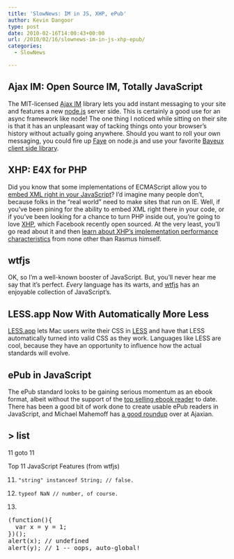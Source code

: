 ```yaml
---
title: 'SlowNews: IM in JS, XHP, ePub'
author: Kevin Dangoor
type: post
date: 2010-02-16T14:00:43+00:00
url: /2010/02/16/slownews-im-in-js-xhp-epub/
categories:
  - SlowNews

---
```

## Ajax IM: Open Source IM, Totally JavaScript

The MIT-licensed [Ajax IM][1] library lets you add instant messaging to your site and features a new [node.js][2] server side. This is certainly a good use for an async framework like node! The one thing I noticed while sitting on their site is that it has an unpleasant way of tacking things onto your browser&#8217;s history without actually going anywhere. Should you want to roll your own messaging, you could fire up [Faye][3] on node.js and use your favorite [Bayeux client side library][4].

## XHP: E4X for PHP

Did you know that some implementations of ECMAScript allow you to [embed XML right in your JavaScript][5]? I&#8217;d imagine many people don&#8217;t, because folks in the &#8220;real world&#8221; need to make sites that run on IE. Well, if you&#8217;ve been pining for the ability to embed XML right there in your code, or if you&#8217;ve been looking for a chance to turn PHP inside out, you&#8217;re going to love [XHP][6], which Facebook recently open sourced. At the very least, you&#8217;ll go read about it and then [learn about XHP&#8217;s implementation performance characteristics][7] from none other than Rasmus himself.

## wtfjs

OK, so I&#8217;m a well-known booster of JavaScript. But, you&#8217;ll never hear me say that it&#8217;s perfect. _Every_ language has its warts, and [wtfjs][8] has an enjoyable collection of JavaScript&#8217;s.

## LESS.app Now With Automatically More Less

[LESS.app][9] lets Mac users write their CSS in [LESS][10] and have that LESS automatically turned into valid CSS as they work. Languages like LESS are cool, because they have an opportunity to influence how the actual standards will evolve.

## ePub in JavaScript

The ePub standard looks to be gaining serious momentum as an ebook format, albeit without the support of the [top selling ebook reader][11] to date. There has been a good bit of work done to create usable ePub readers in JavaScript, and Michael Mahemoff has [a good roundup][12] over at Ajaxian.

## > list
  
11 goto 11

Top 11 JavaScript Features (from wtfjs)

11. `"string" instanceof String; // false.`
  
10. `typeof NaN // number, of course.`
  
1.

<pre>(function(){
  var x = y = 1;
})();
alert(x); // undefined
alert(y); // 1 -- oops, auto-global!
</pre>

 [1]: http://ajaxim.com/
 [2]: http://nodejs.org/
 [3]: http://github.com/jcoglan/faye
 [4]: http://api.dojotoolkit.org/jsdoc/1.3.2/dojox.cometd
 [5]: http://en.wikipedia.org/wiki/ECMAScript_for_XML
 [6]: http://www.facebook.com/notes/facebook-engineering/xhp-a-new-way-to-write-php/294003943919
 [7]: http://toys.lerdorf.com/archives/54-A-quick-look-at-XHP.html
 [8]: http://wtfjs.com/
 [9]: http://incident57.com/less/
 [10]: http://lesscss.org/
 [11]: http://www.amazon.com/gp/product/B0015T963C?ie=UTF8&tag=blueskyonmars-20&linkCode=as2&camp=1789&creative=390957&creativeASIN=B0015T963C
 [12]: http://ajaxian.com/archives/javascript-epub-readers